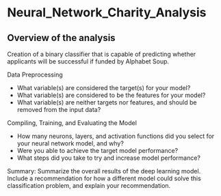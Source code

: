 # Neural_Network_Charity_Analysis

## Overview of the analysis
Creation of a binary classifier that is capable of predicting whether applicants will be successful if funded by Alphabet Soup.

Data Preprocessing
- What variable(s) are considered the target(s) for your model?
- What variable(s) are considered to be the features for your model?
- What variable(s) are neither targets nor features, and should be removed from the input data?

Compiling, Training, and Evaluating the Model
- How many neurons, layers, and activation functions did you select for your neural network model, and why?
- Were you able to achieve the target model performance?
- What steps did you take to try and increase model performance?

Summary: Summarize the overall results of the deep learning model. Include a recommendation for how a different model could solve this classification problem, and explain your recommendation.
